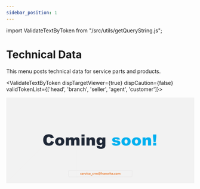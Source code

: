 ```yaml
---
sidebar_position: 1
---
```


import ValidateTextByToken from "/src/utils/getQueryString.js";

# Technical Data

This menu posts technical data for service parts and products.

<ValidateTextByToken dispTargetViewer={true} dispCaution={false} validTokenList={['head', 'branch', 'seller', 'agent', 'customer']}>

![100](./img/100.png)
</ValidateTextByToken>